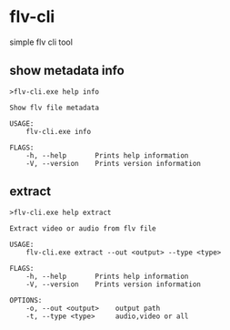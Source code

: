 # flv-cli
simple flv cli tool

## show metadata info

```
>flv-cli.exe help info
```
```
Show flv file metadata

USAGE:
    flv-cli.exe info

FLAGS:
    -h, --help       Prints help information
    -V, --version    Prints version information
```

## extract
```
>flv-cli.exe help extract
```
```
Extract video or audio from flv file

USAGE:
    flv-cli.exe extract --out <output> --type <type>

FLAGS:
    -h, --help       Prints help information
    -V, --version    Prints version information

OPTIONS:
    -o, --out <output>    output path
    -t, --type <type>     audio,video or all
```
